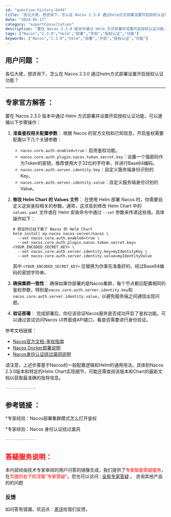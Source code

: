 ```yaml
---
id: "question-history-8444"
title: "各位大佬，想咨询下，怎么在 Nacos 2.3.0 通过helm方式部署设置开启授权认证功能？"
date: "2024-05-17"
category: "expertConsultation"
description: "要在 Nacos 2.3.0 版本中通过 Helm 方式部署并设置开启授权认证功能，可以遵循以下步骤操作：1. **准备鉴权相关配置参数**：   根据 Nacos 的官方文档和已知信息，开启鉴权需要配置以下几个关键参数：   - `nacos.core.auth.enabled=true`：启用鉴"
tags: ["Nacos","2.3.0","helm","部署","开启","授权认证","功能"]
keywords: ["Nacos","2.3.0","helm","部署","开启","授权认证","功能"]
---
```


## 用户问题 ： 
 各位大佬，想咨询下，怎么在 Nacos 2.3.0 通过helm方式部署设置开启授权认证功能？  

---------------
## 专家官方解答 ：

要在 Nacos 2.3.0 版本中通过 Helm 方式部署并设置开启授权认证功能，可以遵循以下步骤操作：

1. **准备鉴权相关配置参数**：
   根据 Nacos 的官方文档和已知信息，开启鉴权需要配置以下几个关键参数：
   - `nacos.core.auth.enabled=true`：启用鉴权功能。
   - `nacos.core.auth.plugin.nacos.token.secret.key`：设置一个强密码作为Token的密钥，推荐使用大于32位的字符串，并进行Base64编码。
   - `nacos.core.auth.server.identity.key`：自定义服务端身份识别的Key。
   - `nacos.core.auth.server.identity.value`：自定义服务端身份识别的Value。

2. **修改 Helm Chart 的 Values 文件**：
   在使用 Helm 部署 Nacos 时，你需要自定义这些鉴权相关的参数。通常，这涉及到修改 Helm Chart 中的 `values.yaml` 文件或在 Helm 安装命令中通过 `--set` 参数来传递这些值。具体操作如下：

   ```shell
   # 假设你已经下载了 Nacos 的 Helm Chart
   helm install my-nacos nacos-server/nacos \
     --set nacos.core.auth.enabled=true \
     --set nacos.core.auth.plugin.nacos.token.secret.key=<YOUR_ENCODED_SECRET_KEY> \
     --set nacos.core.auth.server.identity.key=myIdentityKey \
     --set nacos.core.auth.server.identity.value=myIdentityValue
   ```

   其中 `<YOUR_ENCODED_SECRET_KEY>` 应替换为你事先准备好的、经过Base64编码的密钥字符串。

3. **确保集群一致性**：
   确保如果你部署的是Nacos集群，每个节点都应配置相同的鉴权参数，特别是`nacos.core.auth.server.identity.key`和`nacos.core.auth.server.identity.value`，以避免服务端之间通信出现问题。

4. **验证部署**：
   完成部署后，你应该验证Nacos服务是否成功开启了鉴权功能。可以通过尝试访问Nacos UI界面或API接口，看是否需要进行身份验证。

参考文档链接：
- [Nacos官方文档-鉴权指南](https://nacos.io/docs/latest/guide/user/auth/)
- [Nacos Docker部署说明](https://github.com/nacos-group/nacos-docker)
- [Nacos身份认证绕过漏洞说明](https://nacos.io/blog/announcement-token-secret-key/?source=activity)

请注意，上述步骤基于Nacos的一般配置逻辑和Helm的通用用法。具体到Nacos 2.3.0版本和特定的Helm Chart实现细节，可能还需查阅该版本和Chart的最新文档以获取最准确的指导信息。


<font color="#949494">---------------</font> 


## 参考链接 ：

*专家经验：Nacos部署集群模式怎么打开鉴权 
 
 *专家经验：Nacos 身份认证绕过漏洞 


 <font color="#949494">---------------</font> 
 


## <font color="#FF0000">答疑服务说明：</font> 

本内容经由技术专家审阅的用户问答的镜像生成，我们提供了<font color="#FF0000">专家智能答疑服务</font>，在<font color="#FF0000">页面的右下的浮窗”专家答疑“</font>。您也可以访问 : [全局专家答疑](https://answer.opensource.alibaba.com/docs/intro) 。 咨询其他产品的的问题

### 反馈
如问答有错漏，欢迎点：[差评](https://ai.nacos.io/user/feedbackByEnhancerGradePOJOID?enhancerGradePOJOId=13662)给我们反馈。
